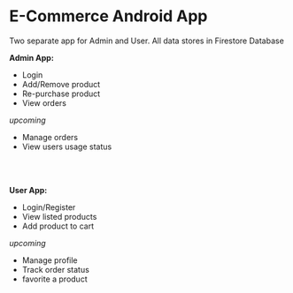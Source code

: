 # E-Commerce Android App

Two separate app for Admin and User.
All data stores in Firestore Database

**Admin App:**
- Login
- Add/Remove product
- Re-purchase product
- View orders

*upcoming*
- Manage orders
- View users usage status

<br />
<br />

**User App:**
- Login/Register
- View listed products
- Add product to cart

*upcoming*
- Manage profile
- Track order status
- favorite a product
 
